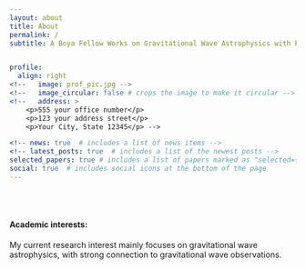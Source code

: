 ```yaml
---
layout: about
title: About
permalink: /
subtitle: A Boya Fellow Works on Gravitational Wave Astrophysics with Prof. Shao at <a href="https://kiaa.pku.edu.cn/index.htm">KIAA-PKU</a>. Email:zwlyu@pku.edu.cn 


profile:
  align: right
<!--   image: prof_pic.jpg -->
<!--   image_circular: false # crops the image to make it circular -->
<!--   address: >
    <p>555 your office number</p>
    <p>123 your address street</p>
    <p>Your City, State 12345</p> -->

<!-- news: true  # includes a list of news items -->
<!-- latest_posts: true  # includes a list of the newest posts -->
selected_papers: true # includes a list of papers marked as "selected={true}"
social: true  # includes social icons at the bottom of the page
---
```

<br/><br/>

#### Academic interests: 
My current research interest mainly focuses on gravitational wave astrophysics, with strong connection to gravitational wave observations. 



<!--- The objective is to unravel physics buried within the data, include but not limited to: finite size effects of neutron stars (tidal effect, spin induced quadrupole moment, Quasi Normal Modes (QNMs), etc.), any other potential effects within Einstein general relativity and beyond theories, formation channels and merger rates of compact objects (stellar mass and Extreme Mass Ratio Inspirals (EMRIs)), implementations of gravitational waves in measuring Hubble parameter, dark matter and dark energy in the consmology. -->


<br/><br/>
<br/><br/>

<!-- 
Write your biography here. Tell the world about yourself. Link to your favorite [subreddit](http://reddit.com). You can put a picture in, too. The code is already in, just name your picture `prof_pic.jpg` and put it in the `img/` folder.

Put your address / P.O. box / other info right below your picture. You can also disable any of these elements by editing `profile` property of the YAML header of your `_pages/about.md`. Edit `_bibliography/papers.bib` and Jekyll will render your [publications page](/al-folio/publications/) automatically.

Link to your social media connections, too. This theme is set up to use [Font Awesome icons](http://fortawesome.github.io/Font-Awesome/) and [Academicons](https://jpswalsh.github.io/academicons/), like the ones below. Add your Facebook, Twitter, LinkedIn, Google Scholar, or just disable all of them.
 -->
